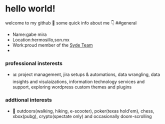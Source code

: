 # hello world!
welcome to my github 👋 some quick info about me 👇
##general
-   Name:gabe mira
-   Location:hermosillo,son.mx
-   Work:proud member of the [Syde Team](https://syde.com)
-   
### professional insterests
-   📊 project management, jira setups & automations, data wrangling, data insights and visulaizations, information technology services and support, exploring wordpress custom themes and plugins
### addtional interests
-   🎨 outdoors(walking, hiking, e-scooter), poker(texas hold'em), chess, xbox(pubg), crypto(spectate only) and occasionally doom-scrolling

